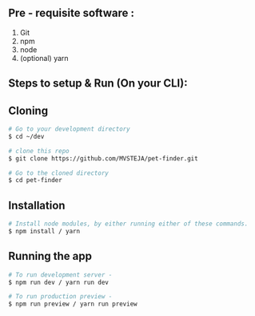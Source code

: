
## Pre - requisite software :

1. Git
2. npm
3. node
4. (optional) yarn

## Steps to setup & Run (On your CLI):

## Cloning

```bash
# Go to your development directory
$ cd ~/dev  

# clone this repo
$ git clone https://github.com/MVSTEJA/pet-finder.git

# Go to the cloned directory
$ cd pet-finder
```

## Installation

```bash
# Install node modules, by either running either of these commands.
$ npm install / yarn
```

## Running the app
```bash
# To run development server - 
$ npm run dev / yarn run dev

# To run production preview - 
$ npm run preview / yarn run preview
```
